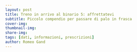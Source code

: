 ```yaml
---
layout: post
title: Treno in arrivo al binario 5: affrettatevi
subtitle: Piccolo compendio per passare di palo in frasca
cover-img: 
thumbnail-img: 
share-img: 
tags: [dati, informazioni, prescrizioni]
author: Romeo Gand
---
```

